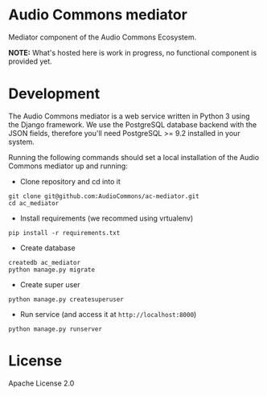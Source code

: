 # Audio Commons mediator

Mediator component of the Audio Commons Ecosystem.

**NOTE:** What's hosted here is work in progress, no functional component is provided yet.


# Development

The Audio Commons mediator is a web service written in Python 3 using the Django framework.
We use the PostgreSQL database backend with the JSON fields, therefore you'll need PostgreSQL >= 9.2 installed in your system. 

Running the following commands should set a local installation of the Audio Commons mediator up and running:

- Clone repository and cd into it
```
git clone git@github.com:AudioCommons/ac-mediator.git
cd ac_mediator
```

- Install requirements (we recommed using vrtualenv)
```
pip install -r requirements.txt
```

- Create database
```
createdb ac_mediator
python manage.py migrate
```

- Create super user
```
python manage.py createsuperuser
```

- Run service (and access it at `http://localhost:8000`)
```
python manage.py runserver
```


# License
Apache License 2.0